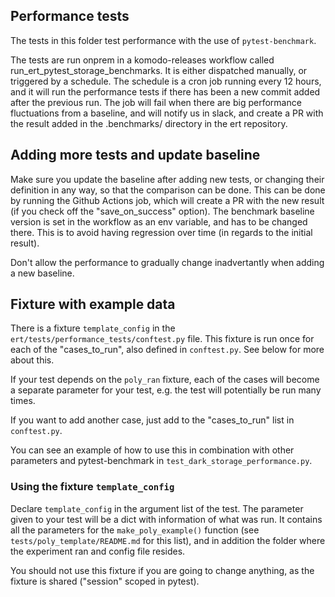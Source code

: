## Performance tests

The tests in this folder test performance with the use of `pytest-benchmark`.

The tests are run onprem in a komodo-releases workflow called run_ert_pytest_storage_benchmarks. It is either dispatched manually, or triggered by a schedule. The schedule is a cron job running every 12 hours, and it will run the performance tests if there has been a new commit added after the previous run. The job will fail when there are big performance fluctuations from a baseline, and will notify us in slack, and create a PR with the result added in the .benchmarks/ directory in the ert repository.


## Adding more tests and update baseline

Make sure you update the baseline after adding new tests, or changing their definition in any way, so that the comparison can be done. This can be done by running the Github Actions job, which will create a PR with the new result (if you check off the "save_on_success" option). The benchmark baseline version is set in the workflow as an env variable, and has to be changed there. This is to avoid having regression over time (in regards to the initial result).

Don't allow the performance to gradually change inadvertantly when adding a new baseline.

## Fixture with example data

There is a fixture `template_config` in the `ert/tests/performance_tests/conftest.py` file. This fixture is run once for each of the "cases_to_run", also defined in `conftest.py`. See below for more about this.

If your test depends on the `poly_ran` fixture, each of the cases will become a separate parameter for your test, e.g. the test will potentially be run many times.

If you want to add another case, just add to the "cases_to_run" list in `conftest.py`.

You can see an example of how to use this in combination with other parameters and  pytest-benchmark in `test_dark_storage_performance.py`.


### Using the fixture `template_config`

Declare `template_config` in the argument list of the test. The parameter given to your test will be a dict with information of what was run. It contains all the parameters for the  `make_poly_example()` function (see `tests/poly_template/README.md` for this list), and in addition the folder where the experiment ran and config file resides.

You should not use this fixture if you are going to change anything, as the fixture is shared ("session" scoped in pytest).
